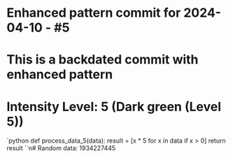 ﻿# Enhanced pattern commit for 2024-04-10 - #5
# This is a backdated commit with enhanced pattern
# Intensity Level: 5 (Dark green (Level 5))
`python
def process_data_5(data):
    result = [x * 5 for x in data if x > 0]
    return result
``n# Random data: 1934227445

